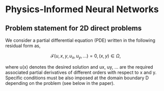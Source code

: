 # Physics-Informed Neural Networks

## Problem statement for 2D direct problems

We consider a partial differential equation (PDE) written in the following residual form as, 
```math
\mathcal{F}\left(u,x,y,u_x,u_y,...\right)=0, \left(x,y\right)\in\Omega,
```
where u(x) denotes the desired solution and ux, uy, ... are the required associated partial derivatives of different orders with respect to x and y. Specific conditions must be also imposed at the domain boundary D depending on the problem (see below in the paper).
